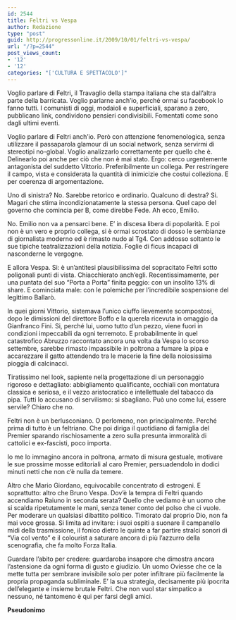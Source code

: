 ```yaml
---
id: 2544
title: Feltri vs Vespa
author: Redazione
type: "post"
guid: http://progressonline.it/2009/10/01/feltri-vs-vespa/
url: "/?p=2544"
post_views_count:
- '12'
- '12'
categories: "['CULTURA E SPETTACOLO']"
---
```


Voglio parlare di Feltri, il Travaglio della stampa italiana che sta dall’altra parte della barricata. Voglio parlarne anch’io, perché ormai su facebook lo fanno tutti. I comunisti di oggi, modaioli e superficiali, sparano a zero, pubblicano link, condividono pensieri condivisibili. Fomentati come sono dagli ultimi eventi.

Voglio parlare di Feltri anch’io. Però con attenzione fenomenologica, senza utilizzare il passaparola glamour di un social network, senza servirmi di stereotipi no-global. Voglio analizzarlo correttamente per quello che è. Delinearlo poi anche per ciò che non è mai stato. Ergo: cerco urgentemente antagonista del suddetto Vittorio. Preferibilmente un collega. Per restringere il campo, vista e considerata la quantità di inimicizie che costui colleziona. E per coerenza di argomentazione.

Uno di sinistra? No. Sarebbe retorico e ordinario. Qualcuno di destra? Si. Magari che stima incondizionatamente la stessa persona. Quel capo del governo che comincia per B, come direbbe Fede. Ah ecco, Emilio.

No. Emilio non va a pensarci bene. E’ in discesa libera di popolarità. E poi non è un vero e proprio collega, si è ormai scrostato di dosso le sembianze di giornalista moderno ed è rimasto nudo al Tg4. Con addosso soltanto le sue tipiche teatralizzazioni della notizia. Foglie di ficus incapaci di nasconderne le vergogne.

E allora Vespa. Si: è un’antitesi plausibilissima del sopracitato Feltri sotto poligonali punti di vista. Chiacchierato anch’egli. Recentissimamente, per una puntata del suo “Porta a Porta” finita peggio: con un insolito 13% di share. E cominciata male: con le polemiche per l’incredibile sospensione del legittimo Ballarò.

In quei giorni Vittorio, sistemava l’unico ciuffo lievemente scompostosi, dopo le dimissioni del direttore Boffo e la querela ricevuta in omaggio da Gianfranco Fini. Si, perché lui, uomo tutto d’un pezzo, viene fuori in condizioni impeccabili da ogni terremoto. E probabilmente in quel catastrofico Abruzzo raccontato ancora una volta da Vespa lo scorso settembre, sarebbe rimasto impassibile in poltrona a fumare la pipa e accarezzare il gatto attendendo tra le macerie la fine della noiosissima pioggia di calcinacci.

Tiratissimo nel look, sapiente nella progettazione di un personaggio rigoroso e dettagliato: abbigliamento qualificante, occhiali con montatura classica e seriosa, e il vezzo aristocratico e intellettuale del tabacco da pipa. Tutti lo accusano di servilismo: si sbagliano. Può uno come lui, essere servile? Chiaro che no.

Feltri non è un berlusconiano. O perlomeno, non principalmente. Perché prima di tutto è un feltriano. Che poi diriga il quotidiano di famiglia del Premier sparando rischiosamente a zero sulla presunta immoralità di cattolici e ex-fascisti, poco importa.

Io me lo immagino ancora in poltrona, armato di misura gestuale, motivare le sue prossime mosse editoriali al caro Premier, persuadendolo in dodici minuti netti che non c’è nulla da temere.

Altro che Mario Giordano, equivocabile concentrato di estrogeni. E soprattutto: altro che Bruno Vespa. Dov’è la tempra di Feltri quando accendiamo Raiuno in seconda serata? Quello che vediamo è un uomo che si scalda ripetutamente le mani, senza tener conto del polso che ci vuole. Per moderare un qualsiasi dibattito politico. Timorato dal proprio Dio, non fa mai voce grossa. Si limita ad invitare: i suoi ospiti a suonare il campanello midi della trasmissione, il fonico dietro le quinte a far partire stralci sonori di “Via col vento” e il colourist a saturare ancora di più l’azzurro della scenografia, che fa molto Forza Italia.

Guardare l’abito per credere: guardaroba insapore che dimostra ancora l’astensione da ogni forma di gusto e giudizio. Un uomo Oviesse che ce la mette tutta per sembrare invisibile solo per poter infiltrare più facilmente la propria propaganda subliminale. E’ la sua strategia, decisamente più ipocrita dell’elegante e insieme brutale Feltri. Che non vuol star simpatico a nessuno, né tantomeno è qui per farsi degli amici.

**Pseudonimo**